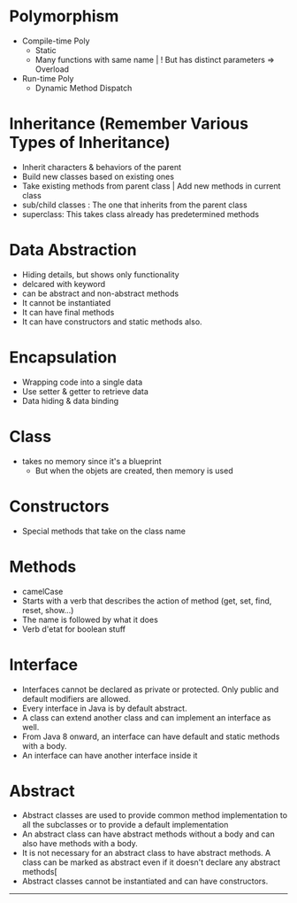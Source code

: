 # Polymorphism

- Compile-time Poly
	- Static
	- Many functions with same name | ! But has distinct parameters => Overload
- Run-time Poly
	- Dynamic Method Dispatch

# Inheritance (Remember Various Types of Inheritance)

- Inherit characters & behaviors of the parent
- Build new classes based on existing ones
- Take existing methods from parent class | Add new methods in current class
- sub/child classes : The one that inherits from the parent class
- superclass: This takes class already has predetermined methods

# Data Abstraction

- Hiding details, but shows only functionality
- delcared with keyword
- can be abstract and non-abstract methods
- It cannot be instantiated
- It can have final methods
- It can have constructors and static methods also.
# Encapsulation

- Wrapping code into a single data
- Use setter & getter to retrieve data
- Data hiding & data binding
# Class

- takes no memory since it's a blueprint
	- But when the objets are created, then memory is used

# Constructors

- Special methods that take on the class name

# Methods
- camelCase
- Starts with a verb that describes the action of method (get, set, find, reset, show...)
- The name is followed by what it does
- Verb d'etat for boolean stuff

# Interface

- Interfaces cannot be declared as private or protected. Only public and default modifiers are allowed.
- Every interface in Java is by default abstract.
- A class can extend another class and can implement an interface as well.
- From Java 8 onward, an interface can have default and static methods with a body.
- An interface can have another interface inside it

# Abstract

- Abstract classes are used to provide common method implementation to all the subclasses or to provide a default implementation
- An abstract class can have abstract methods without a body and can also have methods with a body.
- It is not necessary for an abstract class to have abstract methods. A class can be marked as abstract even if it doesn't declare any abstract methods[
- Abstract classes cannot be instantiated and can have constructors.

---
